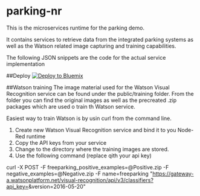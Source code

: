 # parking-nr
This is the microservices runtime for the parking demo. 

It contains services to retrieve data from the integrated parking systems as well as the Watson 
related image capturing and training capabilities.

The following JSON snippets are the code for the actual service implementation

##Deploy
[![Deploy to Bluemix](https://bluemix.net/deploy/button.png)](https://bluemix.net/deploy?repository=https://github.com/KKaski/parking.git/parking-nr#[required])


##Watson training
The image material used for the Watson Visual Recognition service can be found under the 
public/training folder. From the folder you can find the original images as well as the precreated .zip packages
which are used o train th Watson service.

Easiest way to train Watson is by usin curl from the command line.

1. Create new Watson Visual Recognition service and bind it to you Node-Red runtime
2. Copy the API keys from your service
3. Change to the directory where the training images are stored.
4. Use the following command (replace <yourkey> qith your api key)

curl -X POST -F freeparking_positive_examples=@Positive.zip -F negative_examples=@Negative.zip -F name=freeparking "https://gateway-a.watsonplatform.net/visual-recognition/api/v3/classifiers?api_key=<yourkey>&version=2016-05-20"